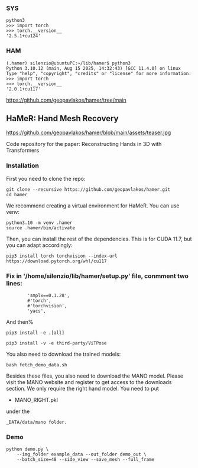 ### SYS
```
python3
>>> import torch
>>> torch.__version__
'2.5.1+cu124'
```

### HAM
```
(.hamer) silenzio@ubuntuPC:~/lib/hamer$ python3
Python 3.10.12 (main, Aug 15 2025, 14:32:43) [GCC 11.4.0] on linux
Type "help", "copyright", "credits" or "license" for more information.
>>> import torch
>>> torch.__version__
'2.0.1+cu117'
``` 





https://github.com/geopavlakos/hamer/tree/main

## HaMeR: Hand Mesh Recovery

https://github.com/geopavlakos/hamer/blob/main/assets/teaser.jpg

Code repository for the paper: Reconstructing Hands in 3D with Transformers

### Installation

First you need to clone the repo:
```
git clone --recursive https://github.com/geopavlakos/hamer.git
cd hamer
```

We recommend creating a virtual environment for HaMeR. You can use venv:
```
python3.10 -m venv .hamer
source .hamer/bin/activate
```

Then, you can install the rest of the dependencies. This is for CUDA 11.7, but you can adapt accordingly:

```
pip3 install torch torchvision --index-url https://download.pytorch.org/whl/cu117
```

### Fix in '/home/silenzio/lib/hamer/setup.py' file, conmment two lines:
```
        'smplx==0.1.28',
        #'torch',
        #'torchvision',
        'yacs',
```
And then%

```
pip3 install -e .[all]
```
```
pip3 install -v -e third-party/ViTPose
```

You also need to download the trained models:
```
bash fetch_demo_data.sh
```

Besides these files, you also need to download the MANO model. Please visit the MANO website and register to get access to the downloads section. We only require the right hand model. You need to put 

- MANO_RIGHT.pkl 

under the 
```
_DATA/data/mano folder.
```


### Demo

```
python demo.py \
    --img_folder example_data --out_folder demo_out \
    --batch_size=48 --side_view --save_mesh --full_frame
```
